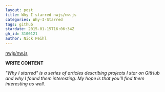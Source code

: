 ```yaml
---
layout: post
title: Why I starred nwjs/nw.js
categories: Why-I-Starred
tags: github
stardate: 2015-01-15T16:06:34Z
gh_id: 3100121
author: Nick Peihl
---
```


[nwjs/nw.js](https://github.com/nwjs/nw.js)

**WRITE CONTENT**

*"Why I starred" is a series of articles describing projects I star on GitHub and why I found them interesting. My hope is that you'll find them interesting as well.*

